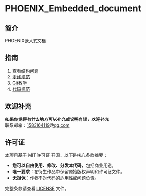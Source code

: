 # PHOENIX_Embedded_document

## 简介
PHOENIX嵌入式文档

## 指南
1. [查看结构问题](find_assembly_problems.md)
2. [走线规范](robot_wiring_guide.md)
3. [Git教学](Use_Of_Git.md)
4. [代码规范](code_standards.md)

## 欢迎补充
**如果你觉得有什么地方可以补充或说明有误，欢迎补充**   
联系邮箱：[1583164119@qq.com](https://mail.qq.com)

## 许可证

本项目基于 [MIT 许可证](LICENSE) 开源，以下是核心条款摘要：

- **您可以自由使用、修改、分发本代码**，包括商业用途。
- **唯一要求**：在衍生作品中保留原始版权声明和许可证文件。
- **无担保**：作者不对代码的适用性或问题负责。

完整条款请查看 [LICENSE](LICENSE) 文件。
